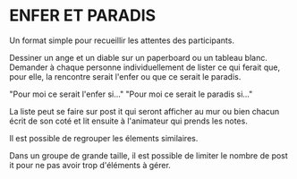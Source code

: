 # ENFER ET PARADIS

Un format simple pour recueillir les attentes des participants.

Dessiner un ange et un diable sur un paperboard ou un tableau blanc.
Demander à chaque personne individuellement de lister ce qui ferait que, pour elle, la rencontre serait l'enfer ou que ce serait le paradis.

"Pour moi ce serait l'enfer si..."
"Pour moi ce serait le paradis si..."

La liste peut se faire sur post it qui seront afficher au mur ou bien chacun écrit de son coté et lit ensuite à l'animateur qui prends les notes.

Il est possible de regrouper les élements similaires.

Dans un groupe de grande taille, il est possible de limiter le nombre de post it pour ne pas avoir trop d'éléments à gérer.



